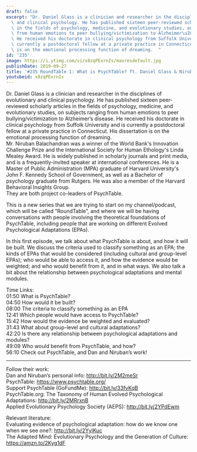 ```yaml
---
draft: false
excerpt: "Dr. Daniel Glass is a clinician and researcher in the disciplines of evolutionary\
  \ and clinical psychology. He has published sixteen peer-reviewed scholarly articles\
  \ in the fields of psychology, medicine, and evolutionary studies, on subjects ranging\
  \ from human emotions to peer bullying/victimization to Alzheimer\u2019s disease.\
  \ He received his doctorate in clinical psychology from Suffolk University and is\
  \ currently a postdoctoral fellow at a private practice in Connecticut. His dissertation\
  \ is on the emotional processing function of dreaming.  "
id: '235'
image: https://i.ytimg.com/vi/x8zqPExrnIs/maxresdefault.jpg
publishDate: 2019-09-27
title: '#235 RoundTable 1: What is PsychTable? ft. Daniel Glass & Niruban Balachandran'
youtubeid: x8zqPExrnIs
---
```

Dr. Daniel Glass is a clinician and researcher in the disciplines of evolutionary and clinical psychology. He has published sixteen peer-reviewed scholarly articles in the fields of psychology, medicine, and evolutionary studies, on subjects ranging from human emotions to peer bullying/victimization to Alzheimer’s disease. He received his doctorate in clinical psychology from Suffolk University and is currently a postdoctoral fellow at a private practice in Connecticut. His dissertation is on the emotional processing function of dreaming.  
Mr. Niruban Balachandran was a winner of the World Bank's Innovation Challenge Prize and the International Society for Human Ethology's Linda Mealey Award. He is widely published in scholarly journals and print media, and is a frequently-invited speaker at international conferences. He is a Master of Public Administration (MPA) graduate of Harvard University's John F. Kennedy School of Government, as well as a Bachelor of psychology graduate from Rutgers. He was also a member of the Harvard Behavioral Insights Group.  
They are both project co-leaders of PsychTable.

This is a new series that we are trying to start on my channel/podcast, which will be called “RoundTable”, and where we will be having conversations with people involving the theoretical foundations of PsychTable, including people that are working on different Evolved Psychological Adaptations (EPAs).

In this first episode, we talk about what PsychTable is about, and how it will be built. We discuss the criteria used to classify something as an EPA; the kinds of EPAs that would be considered (including cultural and group-level EPAs); who would be able to access it, and how the evidence would be weighted; and who would benefit from it, and in what ways. We also talk a bit about the relationship between psychological adaptations and mental modules.

Time Links:  
01:50  What is PsychTable?  
04:50  How would it be built?  
08:00  The criteria to classify something as an EPA  
12:41  Which people would have access to PsychTable?                               
15:42  How would the evidence be weighted and evaluated?  
31:43  What about group-level and cultural adaptations?  
42:20  Is there any relationship between psychological adaptations and modules?  
49:09  Who would benefit from PsychTable, and how?  
56:10  Check out PsychTable, and Dan and Niruban’s work!

---

Follow their work:  
Dan and Niruban’s personal info: http://bit.ly/2M2meSr  
PsychTable: https://www.psychtable.org/  
Support PsychTable (GoFundMe): http://bit.ly/33fvKqB  
PsychTable.org: The Taxonomy of Human Evolved Psychological Adaptations: http://bit.ly/2MRrxnB  
Applied Evolutionary Psychology Society (AEPS): http://bit.ly/2YPdEwm

Relevant literature:  
Evaluating evidence of psychological adaptation: how do we know one when we see one?: http://bit.ly/2YylKuc  
The Adapted Mind: Evolutionary Psychology and the Generation of Culture: https://amzn.to/2Kyg1dF
